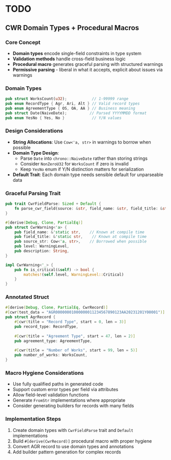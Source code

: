# TODO

## CWR Domain Types + Procedural Macros

### Core Concept
- **Domain types** encode single-field constraints in type system
- **Validation methods** handle cross-field business logic
- **Procedural macro** generates graceful parsing with structured warnings
- **Permissive parsing** - liberal in what it accepts, explicit about issues via warnings

### Domain Types
```rust
pub struct WorksCount(u32);           // 1-99999 range
pub enum RecordType { Agr, Ari, Alt } // Valid record types
pub enum AgreementType { OS, OA, AA } // Business meaning
pub struct Date(NaiveDate);          // Parsed YYYYMMDD format
pub enum YesNo { Yes, No }            // Y/N values
```

### Design Considerations
- **String Allocations**: Use `Cow<'a, str>` in warnings to borrow when possible
- **Domain Type Design**: 
  - Parse `Date` into `chrono::NaiveDate` rather than storing strings
  - Consider `NonZeroU32` for `WorksCount` if zero is invalid
  - Keep `YesNo` enum if Y/N distinction matters for serialization
- **Default Trait**: Each domain type needs sensible default for unparseable data

### Graceful Parsing Trait
```rust
pub trait CwrFieldParse: Sized + Default {
    fn parse_cwr_field(source: &str, field_name: &str, field_title: &str) -> (Self, Vec<CwrWarning>);
}

#[derive(Debug, Clone, PartialEq)]
pub struct CwrWarning<'a> {
    pub field_name: &'static str,    // Known at compile time
    pub field_title: &'static str,    // Known at compile time
    pub source_str: Cow<'a, str>,    // Borrowed when possible
    pub level: WarningLevel,
    pub description: String,
}

impl CwrWarning<'_> {
    pub fn is_critical(&self) -> bool {
        matches!(self.level, WarningLevel::Critical)
    }
}
```

### Annotated Struct
```rust
#[derive(Debug, Clone, PartialEq, CwrRecord)]
#[cwr(test_data = "AGR00000001000000011234567890123AA20231201Y00001")]
pub struct AgrRecord {
    #[cwr(title = "Record Type", start = 0, len = 3)]
    pub record_type: RecordType,
    
    #[cwr(title = "Agreement Type", start = 47, len = 2)]  
    pub agreement_type: AgreementType,
    
    #[cwr(title = "Number of Works", start = 99, len = 5)]
    pub number_of_works: WorksCount,
}
```

### Macro Hygiene Considerations
- Use fully qualified paths in generated code
- Support custom error types per field via attributes
- Allow field-level validation functions
- Generate `FromStr` implementations where appropriate
- Consider generating builders for records with many fields

### Implementation Steps
1. Create domain types with `CwrFieldParse` trait and `Default` implementations
2. Build `#[derive(CwrRecord)]` procedural macro with proper hygiene
3. Convert AGR record to use domain types and annotations
4. Add builder pattern generation for complex records